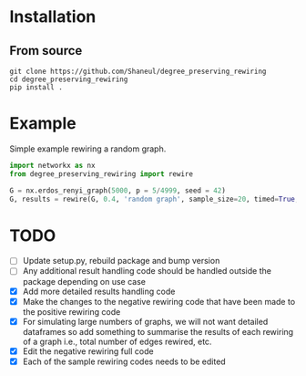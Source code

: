 # Installation

## From source

```console
git clone https://github.com/Shaneul/degree_preserving_rewiring
cd degree_preserving_rewiring
pip install .

```

# Example

Simple example rewiring a random graph.
```python
import networkx as nx
from degree_preserving_rewiring import rewire

G = nx.erdos_renyi_graph(5000, p = 5/4999, seed = 42)
G, results = rewire(G, 0.4, 'random graph', sample_size=20, timed=True, time_limit=120, method='new')

```

# TODO

- [ ] Update setup.py, rebuild package and bump version
- [ ] Any additional result handling code should be handled outside the package depending on use case
- [x] Add more detailed results handling code
- [x] Make the changes to the negative rewiring code that have been made to the
      positive rewiring code
- [x] For simulating large numbers of graphs, we will not want detailed dataframes
      so add  something to summarise the results of each rewiring of a graph
      i.e., total number of edges rewired, etc.
- [x] Edit the negative rewiring full code
- [x] Each of the sample rewiring codes needs to be edited
